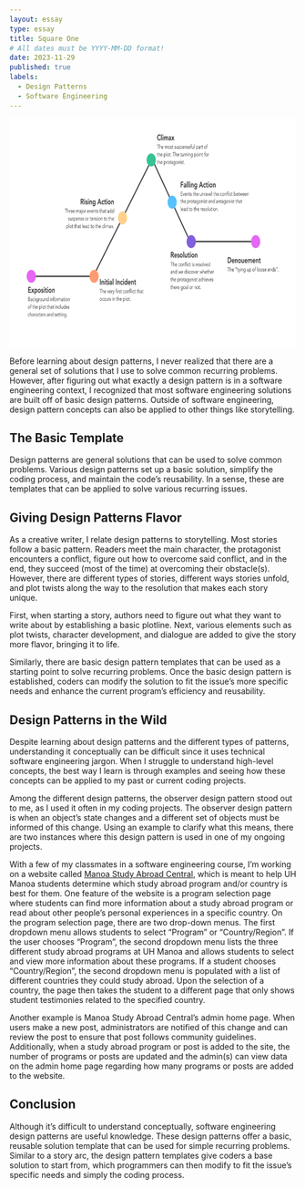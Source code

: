 ```yaml
---
layout: essay
type: essay
title: Square One
# All dates must be YYYY-MM-DD format!
date: 2023-11-29
published: true
labels:
  - Design Patterns
  - Software Engineering
---
```


<p align="center">
  <img width="800px" height = "400px" src="../img/design_patterns/story-arc-diagram.png">
  </p>
  
Before learning about design patterns, I never realized that there are a general set of solutions that I use to solve common recurring problems. However, after figuring out what exactly a design pattern is in a software engineering context, I recognized that most software engineering solutions are built off of basic design patterns. Outside of software engineering, design pattern concepts can also be applied to other things like storytelling. 

## The Basic Template

Design patterns are general solutions that can be used to solve common problems. Various design patterns set up a basic solution, simplify the coding process, and maintain the code’s reusability. In a sense, these are templates that can be applied to solve various recurring issues. 

## Giving Design Patterns Flavor

As a creative writer, I relate design patterns to storytelling. Most stories follow a basic pattern. Readers meet the main character, the protagonist encounters a conflict, figure out how to overcome said conflict, and in the end, they succeed (most of the time) at overcoming their obstacle(s). However, there are different types of stories, different ways stories unfold, and plot twists along the way to the resolution that makes each story unique. 

First, when starting a story, authors need to figure out what they want to write about by establishing a basic plotline. Next, various elements such as plot twists, character development, and dialogue are added to give the story more flavor, bringing it to life. 

Similarly, there are basic design pattern templates that can be used as a starting point to solve recurring problems. Once the basic design pattern is established, coders can modify the solution to fit the issue’s more specific needs and enhance the current program’s efficiency and reusability. 

## Design Patterns in the Wild
Despite learning about design patterns and the different types of patterns, understanding it conceptually can be difficult since it uses technical software engineering jargon. When I struggle to understand high-level concepts, the best way I learn is through examples and seeing how these concepts can be applied to my past or current coding projects. 

Among the different design patterns, the observer design pattern stood out to me, as I used it often in my coding projects. The observer design pattern is when an object’s state changes and a different set of objects must be informed of this change. Using an example to clarify what this means, there are two instances where this design pattern is used in one of my ongoing projects. 

With a few of my classmates in a software engineering course, I’m working on a website called [Manoa Study Abroad Central](https://manoa-study-abroad-central.xyz/), which is meant to help UH Manoa students determine which study abroad program and/or country is best for them. One feature of the website is a program selection page where students can find more information about a study abroad program or read about other people’s personal experiences in a specific country. On the program selection page, there are two drop-down menus. The first dropdown menu allows students to select “Program” or “Country/Region”. If the user chooses “Program”, the second dropdown menu lists the three different study abroad programs at UH Manoa and allows students to select and view more information about these programs. If a student chooses “Country/Region”, the second dropdown menu is populated with a list of different countries they could study abroad. Upon the selection of a country, the page then takes the student to a different page that only shows student testimonies related to the specified country.

Another example is Manoa Study Abroad Central’s admin home page. When users make a new post, administrators are notified of this change and can review the post to ensure that post follows community guidelines. Additionally, when a study abroad program or post is added to the site, the number of programs or posts are updated and the admin(s) can view data on the admin home page regarding how many programs or posts are added to the website. 

## Conclusion

Although it’s difficult to understand conceptually, software engineering design patterns are useful knowledge. These design patterns offer a basic, reusable solution template that can be used for simple recurring problems. Similar to a story arc, the design pattern templates give coders a base solution to start from, which programmers can then modify to fit the issue’s specific needs and simply the coding process. 
